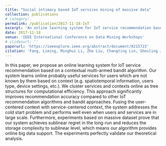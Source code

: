 ```yaml
---
title: "Social intimacy based IoT services mining of massive data"
collection: publications
# category:  
permalink: /publication/2017-11-18-IoT
excerpt: 'An online learning system for IoT service recommendation based on a contextual multi-armed bandit algorithm'
date: 2017-11-18
venue: 'IEEE International Conference on Data Mining Workshops'
# slidesurl: ''
paperurl: 'https://ieeexplore.ieee.org/abstract/document/8215723'
citation: 'Fang, Liming, Minghui Li, Zhe Liu, Changting Lin, Shouling Ji, Anni Zhou, Willy Susilo, and Chunpeng Ge. "A secure and authenticated mobile payment protocol against off-site attack strategy." IEEE Transactions on Dependable and Secure Computing 19, no. 5 (2021): 3564-3578.'
---
```


In this paper, we propose an online learning system for IoT service recommendation based on a contextual multi-armed bandit algorithm. Our system learns online probably useful services for users which are not known by them based on context (e.g. spatiotemporal information, users type, device settings, etc.). We cluster services and contexts online as tree structures for computational efficiency. This approach significantly improves recommendation accuracy compared to other IoT recommendation algorithms and bandit approaches. Fusing the user-centered context with service-centered context, the system addresses the cold start problem and performs well even when users and services are in large scale. Furthermore, experiments based on massive dataset prove that our system achieves sublinear regret in the long-run and reduces the storage complexity to sublinear level, which means our algorithm provides online big data support. The experiments perfectly validate our theoretical analysis.